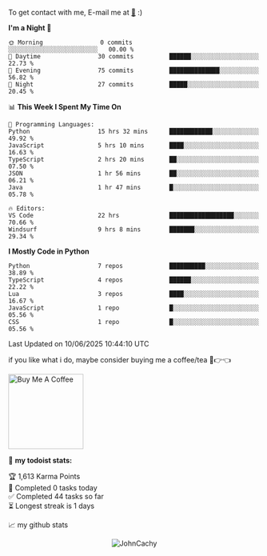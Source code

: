 To get contact with me, E-mail me at [📧](mailto:johncachy@amiverse.uk) :)


<!--START_SECTION:waka-->
**I'm a Night 🦉** 

```text
🌞 Morning                0 commits           ░░░░░░░░░░░░░░░░░░░░░░░░░   00.00 % 
🌆 Daytime                30 commits          ██████░░░░░░░░░░░░░░░░░░░   22.73 % 
🌃 Evening                75 commits          ██████████████░░░░░░░░░░░   56.82 % 
🌙 Night                  27 commits          █████░░░░░░░░░░░░░░░░░░░░   20.45 % 
```


📊 **This Week I Spent My Time On** 

```text
💬 Programming Languages: 
Python                   15 hrs 32 mins      ████████████░░░░░░░░░░░░░   49.92 % 
JavaScript               5 hrs 10 mins       ████░░░░░░░░░░░░░░░░░░░░░   16.63 % 
TypeScript               2 hrs 20 mins       ██░░░░░░░░░░░░░░░░░░░░░░░   07.50 % 
JSON                     1 hr 56 mins        ██░░░░░░░░░░░░░░░░░░░░░░░   06.21 % 
Java                     1 hr 47 mins        █░░░░░░░░░░░░░░░░░░░░░░░░   05.78 % 

🔥 Editors: 
VS Code                  22 hrs              ██████████████████░░░░░░░   70.66 % 
Windsurf                 9 hrs 8 mins        ███████░░░░░░░░░░░░░░░░░░   29.34 % 
```

**I Mostly Code in Python** 

```text
Python                   7 repos             ██████████░░░░░░░░░░░░░░░   38.89 % 
TypeScript               4 repos             ██████░░░░░░░░░░░░░░░░░░░   22.22 % 
Lua                      3 repos             ████░░░░░░░░░░░░░░░░░░░░░   16.67 % 
JavaScript               1 repo              █░░░░░░░░░░░░░░░░░░░░░░░░   05.56 % 
CSS                      1 repo              █░░░░░░░░░░░░░░░░░░░░░░░░   05.56 % 
```




 Last Updated on 10/06/2025 10:44:10 UTC
<!--END_SECTION:waka-->

if you like what i do, maybe consider buying me a coffee/tea 🥺👉👈

<a href="https://buymeacoffee.com/johncachy" target="_blank"><img src="https://cdn.buymeacoffee.com/buttons/v2/default-red.png" alt="Buy Me A Coffee" width="150" ></a>

🚧 **my todoist stats:**

<!-- TODO-IST:START -->
🏆  1,613 Karma Points           
🌸  Completed 0 tasks today           
✅  Completed 44 tasks so far           
⏳  Longest streak is 1 days
<!-- TODO-IST:END -->

📈 my github stats

<p align="center"> <img src="https://github-readme-stats.vercel.app/api?username=chinshunyu&show_icons=true&theme=gotham" alt="JohnCachy" />




